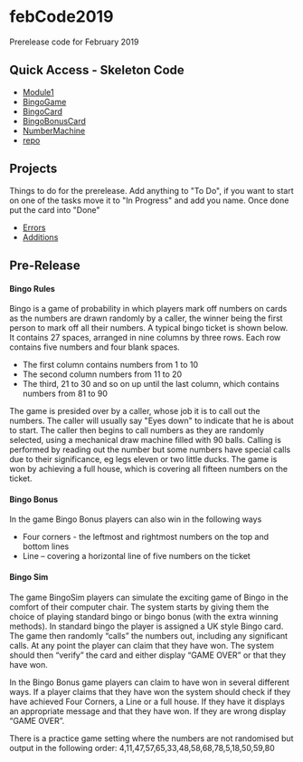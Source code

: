 # febCode2019
Prerelease code for February 2019 
## Quick Access - Skeleton Code
- [Module1](https://github.com/aleksandr-isaev/febCode2019/blob/master/Skeleton%20Code%20feb2019/Skeleton%20Code%20feb2019/Module1.vb)
- [BingoGame](https://github.com/aleksandr-isaev/febCode2019/blob/master/Skeleton%20Code%20feb2019/Skeleton%20Code%20feb2019/BingoGame.vb)
- [BingoCard](https://github.com/aleksandr-isaev/febCode2019/blob/master/Skeleton%20Code%20feb2019/Skeleton%20Code%20feb2019/BingoCard.vb)
- [BingoBonusCard](https://github.com/aleksandr-isaev/febCode2019/blob/master/Skeleton%20Code%20feb2019/Skeleton%20Code%20feb2019/BingoBonusCard.vb)
- [NumberMachine](https://github.com/aleksandr-isaev/febCode2019/blob/master/Skeleton%20Code%20feb2019/Skeleton%20Code%20feb2019/NumberMachine.vb)
- [repo](https://github.com/aleksandr-isaev/febCode2019/blob/master/Skeleton%20Code%20feb2019/Skeleton%20Code%20feb2019/repo.vb)
## Projects
Things to do for the prerelease. Add anything to "To Do", if you want to start on one of the tasks move it to "In Progress" and add you name. Once done put the card into "Done"
- [Errors](https://github.com/aleksandr-isaev/febCode2019/projects/1)
- [Additions](https://github.com/aleksandr-isaev/febCode2019/projects/2)

## Pre-Release

#### Bingo Rules
Bingo is a game of probability in which players mark off numbers on cards as the numbers are drawn randomly by a caller, the winner being the first person to mark off all their numbers. 
A typical bingo ticket is shown below. It contains 27 spaces, arranged in nine columns by three rows. Each row contains five numbers and four blank spaces. 

- The first column contains numbers from 1 to 10
- The second column numbers from 11 to 20
- The third, 21 to 30 and so on up until the last column, which contains numbers from 81 to 90

The game is presided over by a caller, whose job it is to call out the numbers. The caller will usually say "Eyes down" to indicate that he is about to start. The caller then begins to call numbers as they are randomly selected, using a mechanical draw machine filled with 90 balls. Calling is performed by reading out the number but some numbers have special calls due to their significance, eg legs eleven or two little ducks.
The game is won by achieving a full house, which is covering all fifteen numbers on the ticket.

#### Bingo Bonus
In the game Bingo Bonus players can also win in the following ways
- Four corners - the leftmost and rightmost numbers on the top and bottom lines
- Line – covering a horizontal line of five numbers on the ticket

#### Bingo Sim
The game BingoSim players can simulate the exciting game of Bingo in the comfort of their computer chair. The system starts by giving them the choice of playing standard bingo or bingo bonus (with the extra winning methods).
In standard bingo the player is assigned a UK style Bingo card. The game then randomly “calls” the numbers out, including any significant calls. At any point the player can claim that they have won. The system should then “verify” the card and either display “GAME OVER” or that they have won.

In the Bingo Bonus game players can claim to have won in several different ways. If a player claims that they have won the system should check if they have achieved Four Corners, a Line or a full house. If they have it displays an appropriate message and that they have won. If they are wrong display “GAME OVER”.

There is a practice game setting where the numbers are not randomised but output in the following order:
4,11,47,57,65,33,48,58,68,78,5,18,50,59,80

